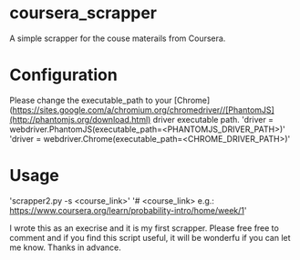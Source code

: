 # coursera_scrapper

A simple scrapper for the couse materails from Coursera. 

# Configuration
Please change the executable_path to your [Chrome](https://sites.google.com/a/chromium.org/chromedriver//[PhantomJS](http://phantomjs.org/download.html) driver executable path.
'driver = webdriver.PhantomJS(executable_path=<PHANTOMJS_DRIVER_PATH>)'
'driver = webdriver.Chrome(executable_path=<CHROME_DRIVER_PATH>)'

# Usage
'scrapper2.py -s <course_link>'
'# <course_link> e.g.: https://www.coursera.org/learn/probability-intro/home/week/1'



I wrote this as an execrise and it is my first scrapper. Please free free to comment and if you find this script useful, it will be wonderfu if you can let me know. Thanks in advance.